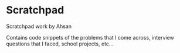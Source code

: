 # Scratchpad
Scratchpad work by Ahsan

Contains code snippets of the problems that I come across, interview questions that I faced, school projects, etc...
